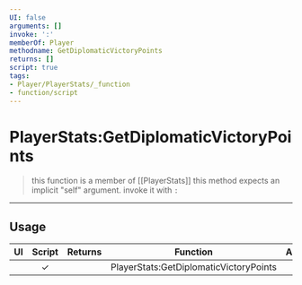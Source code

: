```yaml
---
UI: false
arguments: []
invoke: ':'
memberOf: Player
methodname: GetDiplomaticVictoryPoints
returns: []
script: true
tags:
- Player/PlayerStats/_function
- function/script
---
```

# PlayerStats:GetDiplomaticVictoryPoints
> this function is a member of [[PlayerStats]]
> this method expects an implicit "self" argument. invoke it with `:`
-----
## Usage
|  UI | Script | Returns | Function | Arguments |
|:---:|:------:|-------:|:--------:|:---------|
| |✓||PlayerStats:GetDiplomaticVictoryPoints||
